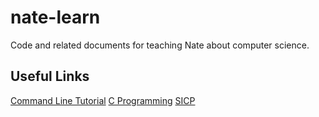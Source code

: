 # nate-learn
Code and related documents for teaching Nate about computer science.
## Useful Links
[Command Line Tutorial](https://learnpythonthehardway.org/python3/appendix-a-cli/ex1.html)
[C Programming](https://www.cprogramming.com/)
[SICP](https://mitpress.mit.edu/sicp/full-text/book/book.html)


